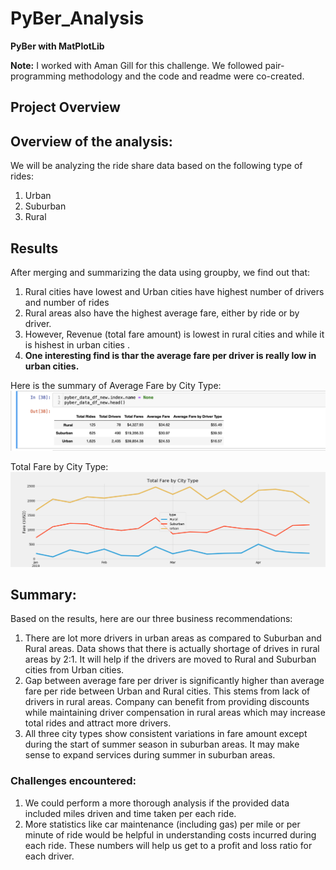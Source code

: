 # PyBer_Analysis
**PyBer with MatPlotLib**

**Note:**
I worked with Aman Gill for this challenge. We followed pair-programming methodology and the code and readme were co-created.



## **Project Overview**

## **Overview of the analysis:**
We will be analyzing the ride share data based on the following type of rides:
1. Urban
2. Suburban
3. Rural

## **Results**

After merging and summarizing the data using groupby, we find out that:
1. Rural cities have lowest and Urban cities have highest number of drivers and number of rides
2. Rural areas also have the highest average fare, either by ride or by driver.
3. However, Revenue (total fare amount) is lowest in rural cities and while it is hishest in urban cities .
4. **One interesting find is thar the average fare per driver is really low in urban cities.**

Here is the summary of  Average Fare by City Type: ![Average Fare by City Type](https://github.com/pnimma01/PyBer_Analysis/blob/b66012ac31ed6c5dbc9ff775542ca501bb5a81f9/Challenge/Resources/Average%20Fare%20Group%20By.png)

Total Fare by City Type:  
![Total Fare by City Type](https://github.com/pnimma01/PyBer_Analysis/blob/b66012ac31ed6c5dbc9ff775542ca501bb5a81f9/Challenge/Resources/Challenge_fare_summary.png)


## **Summary:**

Based on the results, here are our three business recommendations:
1. There are lot more drivers in urban areas as compared to Suburban and Rural areas. Data shows that there is actually shortage of drives in rural areas by 2:1.  It will help if the drivers are moved to Rural and Suburban cities from Urban cities.
2. Gap between average fare per driver is significantly higher than average fare per ride between Urban and Rural cities. This stems from lack of drivers in rural areas. Company can benefit from providing discounts while maintaining driver compensation in rural areas which may increase total rides and attract more drivers.
3. All three city types show consistent variations in fare amount except during the start of summer season in suburban areas. It may make sense to expand services during summer in suburban areas.

### **Challenges encountered:**
1. We could perform a more thorough analysis if the provided data included miles driven and time taken per each ride.
2. More statistics like car maintenance (including gas) per mile or per minute of ride would be helpful in understanding costs incurred during each ride. These numbers will help us get to a profit and loss ratio for each driver.


